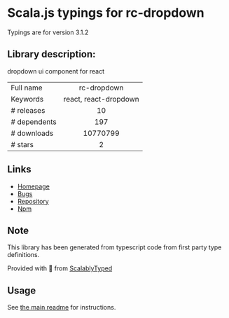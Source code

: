 
# Scala.js typings for rc-dropdown

Typings are for version 3.1.2

## Library description:
dropdown ui component for react

|                    |                 |
| ------------------ | :-------------: |
| Full name          | rc-dropdown |
| Keywords           | react, react-dropdown |
| # releases         | 10 |
| # dependents       | 197 |
| # downloads        | 10770799 |
| # stars            | 2 |

## Links
- [Homepage](http://github.com/react-component/dropdown)
- [Bugs](http://github.com/react-component/dropdown/issues)
- [Repository](https://github.com/react-component/dropdown)
- [Npm](https://www.npmjs.com/package/rc-dropdown)
    


## Note
This library has been generated from typescript code from first party type definitions.

Provided with :purple_heart: from [ScalablyTyped](https://github.com/oyvindberg/ScalablyTyped)

## Usage
See [the main readme](../../readme.md) for instructions.


